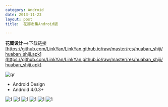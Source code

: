 ```yaml
---
category: Android
date: 2013-11-23
layout: post
title:  花瓣市集Android版

---
```


**花瓣设计**-->下载链接
[https://github.com/LinkYan/LinkYan.github.io/raw/master/res/huaban_shiji/huaban_shiji.apk](https://github.com/LinkYan/LinkYan.github.io/raw/master/res/huaban_shiji/huaban_shiji.apk)

![qr](http://cli.im/qr/3302323?oX1OA)

- Android Design
- Android 4.0.3+

![1](https://github.com/LinkYan/LinkYan.github.io/raw/master/res/huaban_shiji/Screenshot_2013-11-24-13-47-52.png)
![1](https://github.com/LinkYan/LinkYan.github.io/raw/master/res/huaban_shiji/Screenshot_2013-11-24-13-48-33.png)
![1](https://github.com/LinkYan/LinkYan.github.io/raw/master/res/huaban_shiji/Screenshot_2013-11-24-13-48-39.png)
![1](https://github.com/LinkYan/LinkYan.github.io/raw/master/res/huaban_shiji/Screenshot_2013-11-24-13-48-45.png)
![1](https://github.com/LinkYan/LinkYan.github.io/raw/master/res/huaban_shiji/Screenshot_2013-11-24-13-49-05.png)
![1](https://github.com/LinkYan/LinkYan.github.io/raw/master/res/huaban_shiji/Screenshot_2013-11-24-13-49-13.png)
